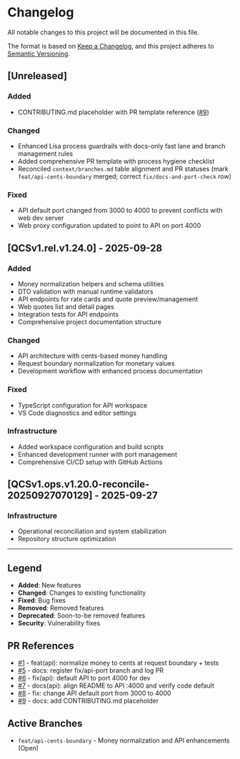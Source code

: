 # Changelog

All notable changes to this project will be documented in this file.

The format is based on [Keep a Changelog](https://keepachangelog.com/en/1.0.0/),
and this project adheres to [Semantic Versioning](https://semver.org/spec/v2.0.0.html).

## [Unreleased]

### Added
- CONTRIBUTING.md placeholder with PR template reference ([#9](https://github.com/twgallo13/QCSv1/pull/9))

### Changed
- Enhanced Lisa process guardrails with docs-only fast lane and branch management rules
- Added comprehensive PR template with process hygiene checklist
- Reconciled `context/branches.md` table alignment and PR statuses (mark `feat/api-cents-boundary` merged; correct `fix/docs-and-port-check` row)

### Fixed
- API default port changed from 3000 to 4000 to prevent conflicts with web dev server
- Web proxy configuration updated to point to API on port 4000

## [QCSv1.rel.v1.24.0] - 2025-09-28

### Added
- Money normalization helpers and schema utilities
- DTO validation with manual runtime validators
- API endpoints for rate cards and quote preview/management
- Web quotes list and detail pages
- Integration tests for API endpoints
- Comprehensive project documentation structure

### Changed
- API architecture with cents-based money handling
- Request boundary normalization for monetary values
- Development workflow with enhanced process documentation

### Fixed
- TypeScript configuration for API workspace
- VS Code diagnostics and editor settings

### Infrastructure
- Added workspace configuration and build scripts
- Enhanced development runner with port management
- Comprehensive CI/CD setup with GitHub Actions

## [QCSv1.ops.v1.20.0-reconcile-20250927070129] - 2025-09-27

### Infrastructure
- Operational reconciliation and system stabilization
- Repository structure optimization

---

## Legend

- **Added**: New features
- **Changed**: Changes to existing functionality
- **Fixed**: Bug fixes
- **Removed**: Removed features
- **Deprecated**: Soon-to-be removed features
- **Security**: Vulnerability fixes

## PR References

- [#1](https://github.com/twgallo13/QCSv1/pull/1) - feat(api): normalize money to cents at request boundary + tests
- [#5](https://github.com/twgallo13/QCSv1/pull/5) - docs: register fix/api-port branch and log PR
- [#6](https://github.com/twgallo13/QCSv1/pull/6) - fix(api): default API to port 4000 for dev
- [#7](https://github.com/twgallo13/QCSv1/pull/7) - docs(api): align README to API :4000 and verify code default
- [#8](https://github.com/twgallo13/QCSv1/pull/8) - fix: change API default port from 3000 to 4000
- [#9](https://github.com/twgallo13/QCSv1/pull/9) - docs: add CONTRIBUTING.md placeholder

## Active Branches

- `feat/api-cents-boundary` - Money normalization and API enhancements (Open)
